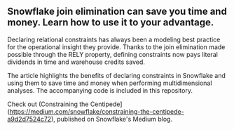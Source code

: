 ## Snowflake join elimination can save you time and money. Learn how to use it to your advantage.

Declaring relational constraints has always been a modeling best practice for the operational insight they provide. Thanks to the join elimination made possible through the RELY property, defining constraints now pays literal dividends in time and warehouse credits saved.

The article highlights the benefits of declaring constraints in Snowflake and using them to save time and money when performing multidimensional analyses. The accompanying code is included in this repository.

Check out (Constraining the Centipede](https://medium.com/snowflake/constraining-the-centipede-a9d2d7524c72), published on Snowflake's Medium blog.

